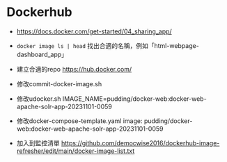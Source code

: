 # Dockerhub

- https://docs.docker.com/get-started/04_sharing_app/
- `docker image ls | head` 找出合適的名稱，例如「html-webpage-dashboard_app」
- 建立合適的repo https://hub.docker.com/

- 修改commit-docker-image.sh
- 修改udocker.sh
IMAGE_NAME=pudding/docker-web:docker-web-apache-solr-app-20231101-0059

- 修改docker-compose-template.yaml
image: pudding/docker-web:docker-web-apache-solr-app-20231101-0059

- 加入到監控清單 https://github.com/democwise2016/dockerhub-image-refresher/edit/main/docker-image-list.txt